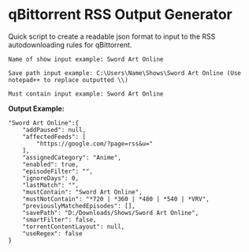 # qBittorrent RSS Output Generator
 Quick script to create a readable json format to input to the RSS autodownloading rules for qBittorrent.
```
Name of show input example: Sword Art Online

Save path input example: C:\Users\Name\Shows\Sword Art Online (Use notepad++ to replace outputted \\)

Must contain input example: Sword Art Online
```

**Output Example:**

```
"Sword Art Online":{
    "addPaused": null,
    "affectedFeeds": [
        "https://google.com/?page=rss&u="
    ],
    "assignedCategory": "Anime",
    "enabled": true,
    "episodeFilter": "",
    "ignoreDays": 0,
    "lastMatch": "",
    "mustContain": "Sword Art Online",
    "mustNotContain": "*720 | *360 | *480 | *540 | *VRV",
    "previouslyMatchedEpisodes": [],
    "savePath": "D:/Downloads/Shows/Sword Art Online",
    "smartFilter": false,
    "torrentContentLayout": null,
    "useRegex": false
}
```
